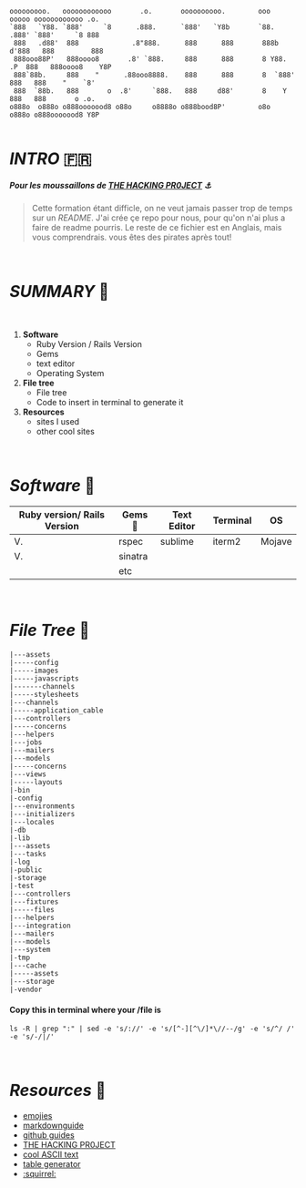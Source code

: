 
```
ooooooooo.   oooooooooooo       .o.       oooooooooo.        ooo        ooooo oooooooooooo .o. 
`888   `Y88. `888'     `8      .888.      `888'   `Y8b       `88.       .888' `888'     `8 888 
 888   .d88'  888             .8"888.      888      888       888b     d'888   888         888 
 888ooo88P'   888oooo8       .8' `888.     888      888       8 Y88. .P  888   888oooo8    Y8P 
 888`88b.     888    "      .88ooo8888.    888      888       8  `888'   888   888    "    `8' 
 888  `88b.   888       o  .8'     `888.   888     d88'       8    Y     888   888       o .o. 
o888o  o888o o888ooooood8 o88o     o8888o o888bood8P'        o8o        o888o o888ooooood8 Y8P 
                                                                                               
```

# ___INTRO___ :fr:

##### Pour les moussaillons de [THE HACKING PR0JECT](https://www.thehackingproject.org) :anchor:
>Cette formation étant difficle, on ne veut jamais passer trop de temps sur un *README*.
>J'ai crée çe repo pour nous, pour qu'on n'ai plus a faire de readme pourris.
>Le reste de ce fichier est en Anglais, mais vous comprendrais. vous êtes des pirates après tout!
</br>

# ___SUMMARY___ :book:

</br>

1. **Software**
    - Ruby Version / Rails Version
    - Gems
    - text editor
    - Operating System
1. **File tree**
    - File tree
    - Code to insert in terminal to generate it
1. **Resources**
    - sites I used
    - other cool sites

</br>

# ___Software___ :robot:

| Ruby version/ Rails Version  | Gems :gem: |  Text Editor |  Terminal |  OS |
|---|---|---|---|---|
| V.  | rspec  | sublime  |  iterm2 | Mojave  |
| V.  | sinatra  |   |   |   |
|   | etc  |   |   |   |

</br>

# ___File Tree___ :cactus:

 ```|-app
 |---assets
 |-----config
 |-----images
 |-----javascripts
 |-------channels
 |-----stylesheets
 |---channels
 |-----application_cable
 |---controllers
 |-----concerns
 |---helpers
 |---jobs
 |---mailers
 |---models
 |-----concerns
 |---views
 |-----layouts
 |-bin
 |-config
 |---environments
 |---initializers
 |---locales
 |-db
 |-lib
 |---assets
 |---tasks
 |-log
 |-public
 |-storage
 |-test
 |---controllers
 |---fixtures
 |-----files
 |---helpers
 |---integration
 |---mailers
 |---models
 |---system
 |-tmp
 |---cache
 |-----assets
 |---storage
 |-vendor
 ```

#### Copy this in terminal where your /file is
```
ls -R | grep ":" | sed -e 's/://' -e 's/[^-][^\/]*\//--/g' -e 's/^/ /' -e 's/-/|/'
```
</br>

# ___Resources___ :space_invader:

- [emojies](https://github.com/ikatyang/emoji-cheat-sheet/blob/master/README.md)
- [markdownguide](https://www.markdownguide.org)
- [github guides](https://guides.github.com/features/mastering-markdown/)
- [THE HACKING PR0JECT](https://www.thehackingproject.org)
- [cool ASCII text](http://patorjk.com/software/taag/#p=testall&f=ANSI%20Shadow&t=FUCK%20YEAH)
- [table generator](http://www.tablesgenerator.com/markdown_tables)
- [:squirrel:](https://www.youtube.com/watch?v=N3ie1Vt9WA0)
